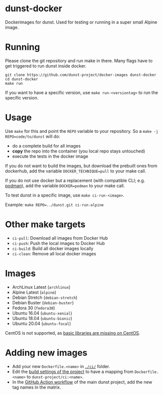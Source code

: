 # dunst-docker

Dockerimages for dunst. Used for testing or running in a super small Alpine image.

# Running

Please clone the git repository and run make in there. Many flags have to get triggered to run dunst inside docker.

```
git clone https://github.com/dunst-project/docker-images dunst-docker
cd dunst-docker
make run
```

If you want to have a specific version, use `make run-<versiontag>` to run the specific version.

# Usage

Use `make` for this and point the `REPO` variable to your repository. So a `make -j REPO=code/to/dunst` will do:

- do a complete build for all images
- **copy** the repo into the container (you local repo stays untouched)
- execute the tests in the docker image

If you do not want to build the images, but download the prebuilt ones from dockerhub, add the variable `DOCKER_TECHNIQUE=pull` to your make call.

If you do not use docker but a replacement (with compatible CLI; e.g. [podman](https://github.com/containers/podman)), add the variable `DOCKER=podman` to your make call.

To test dunst in a specific image, use `make ci-run-<image>`.

Example: `make REPO=../dunst.git ci-run-alpine`

# Other make targets

- `ci-pull`: Download all images from Docker Hub
- `ci-push`: Push the local images to Docker Hub
- `ci-build`: Build all docker images locally
- `ci-clean`: Remove all local docker images

# Images

- ArchLinux Latest (`archlinux`)
- Alpine Latest (`alpine`)
- Debian Stretch (`debian-stretch`)
- Debian Buster (`debian-buster`)
- Fedora 30 (`fedora30`)
- Ubuntu 16.04 (`ubuntu-xenial`)
- Ubuntu 18.04 (`ubuntu-bionic`)
- Ubuntu 20.04 (`ubuntu-focal`)

CentOS is not supported, as [basic libraries are missing on CentOS](https://unix.stackexchange.com/questions/115304/dunst-notifier-on-centos).

# Adding new images

- Add your new `Dockerfile.<name>` in [`./ci/`](./ci) folder.
- Edit the [build settings of the project](https://hub.docker.com/repository/docker/dunst/ci/builds/edit) to have a mapping from `Dockerfile.<name>` to `dunst-project/ci:<name>`.
- In the [GitHub Action workflow](https://github.com/dunst-project/dunst/blob/master/.github/workflows/main.yml) of the main dunst project, add the new tag names in the matrix.
